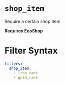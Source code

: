 # `shop_item`

Require a certain shop item

**Requires EcoShop**

# Filter Syntax
```yaml
filters:
  shop_item:
    - iron_rank
    - gold_rank
```
